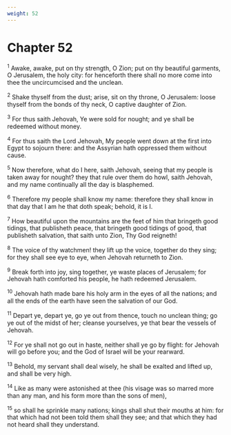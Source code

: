```yaml
---
weight: 52
---
```


# Chapter 52

<sup>1</sup> Awake, awake, put on thy strength, O Zion; put on thy beautiful garments, O Jerusalem, the holy city: for henceforth there shall no more come into thee the uncircumcised and the unclean. 

<sup>2</sup> Shake thyself from the dust; arise, sit on thy throne, O Jerusalem: loose thyself from the bonds of thy neck, O captive daughter of Zion. 

<sup>3</sup> For thus saith Jehovah, Ye were sold for nought; and ye shall be redeemed without money. 

<sup>4</sup> For thus saith the Lord Jehovah, My people went down at the first into Egypt to sojourn there: and the Assyrian hath oppressed them without cause. 

<sup>5</sup> Now therefore, what do I here, saith Jehovah, seeing that my people is taken away for nought? they that rule over them do howl, saith Jehovah, and my name continually all the day is blasphemed. 

<sup>6</sup> Therefore my people shall know my name: therefore they shall know in that day that I am he that doth speak; behold, it is I. 

<sup>7</sup> How beautiful upon the mountains are the feet of him that bringeth good tidings, that publisheth peace, that bringeth good tidings of good, that publisheth salvation, that saith unto Zion, Thy God reigneth! 

<sup>8</sup> The voice of thy watchmen! they lift up the voice, together do they sing; for they shall see eye to eye, when Jehovah returneth to Zion. 

<sup>9</sup> Break forth into joy, sing together, ye waste places of Jerusalem; for Jehovah hath comforted his people, he hath redeemed Jerusalem. 

<sup>10</sup> Jehovah hath made bare his holy arm in the eyes of all the nations; and all the ends of the earth have seen the salvation of our God. 

<sup>11</sup> Depart ye, depart ye, go ye out from thence, touch no unclean thing; go ye out of the midst of her; cleanse yourselves, ye that bear the vessels of Jehovah. 

<sup>12</sup> For ye shall not go out in haste, neither shall ye go by flight: for Jehovah will go before you; and the God of Israel will be your rearward. 

<sup>13</sup> Behold, my servant shall deal wisely, he shall be exalted and lifted up, and shall be very high. 

<sup>14</sup> Like as many were astonished at thee (his visage was so marred more than any man, and his form more than the sons of men), 

<sup>15</sup> so shall he sprinkle many nations; kings shall shut their mouths at him: for that which had not been told them shall they see; and that which they had not heard shall they understand. 


